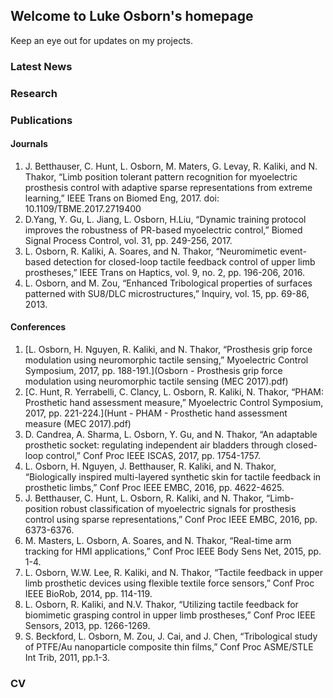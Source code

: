## Welcome to Luke Osborn's homepage

Keep an eye out for updates on my projects.

### Latest News

### Research

### Publications
#### Journals
1. J. Betthauser, C. Hunt, L. Osborn, M. Maters, G. Levay, R. Kaliki, and N. Thakor, “Limb position tolerant pattern recognition for myoelectric prosthesis control with adaptive sparse representations from extreme learning,” IEEE Trans on Biomed Eng, 2017. doi: 10.1109/TBME.2017.2719400 
1. D.Yang, Y. Gu, L. Jiang, L. Osborn, H.Liu, “Dynamic training protocol improves the robustness of PR-based myoelectric control,” Biomed Signal Process Control, vol. 31, pp. 249-256, 2017.
1. 	L. Osborn, R. Kaliki, A. Soares, and N. Thakor, “Neuromimetic event-based detection for closed-loop tactile feedback control of upper limb prostheses,” IEEE Trans on Haptics, vol. 9, no. 2, pp. 196-206, 2016.
1. L. Osborn, and M. Zou, “Enhanced Tribological properties of surfaces patterned with SU8/DLC microstructures,” Inquiry, vol. 15, pp. 69-86, 2013.


#### Conferences
1. [L. Osborn, H. Nguyen, R. Kaliki, and N. Thakor, “Prosthesis grip force modulation using neuromorphic tactile sensing,” Myoelectric Control Symposium, 2017, pp. 188-191.](Osborn - Prosthesis grip force modulation using neuromorphic tactile sensing (MEC 2017).pdf)
1. [C. Hunt, R. Yerrabelli, C. Clancy, L. Osborn, R. Kaliki, N. Thakor, “PHAM: Prosthetic hand assessment measure,” Myoelectric Control Symposium, 2017, pp. 221-224.](Hunt - PHAM - Prosthetic hand assessment measure (MEC 2017).pdf)
1.	D. Candrea, A. Sharma, L. Osborn, Y. Gu, and N. Thakor, “An adaptable prosthetic socket: regulating independent air bladders through closed-loop control,” Conf Proc IEEE ISCAS, 2017, pp. 1754-1757.
1.	L. Osborn, H. Nguyen, J. Betthauser, R. Kaliki, and N. Thakor, “Biologically inspired multi-layered synthetic skin for tactile feedback in prosthetic limbs,” Conf Proc IEEE EMBC, 2016, pp. 4622-4625.
1.	J. Betthauser, C. Hunt, L. Osborn, R. Kaliki, and N. Thakor, “Limb-position robust classification of myoelectric signals for prosthesis control using sparse representations,” Conf Proc IEEE EMBC, 2016, pp. 6373-6376.  
1.	M. Masters, L. Osborn, A. Soares, and N. Thakor, “Real-time arm tracking for HMI applications,” Conf Proc IEEE Body Sens Net, 2015, pp. 1-4.
1.	L. Osborn, W.W. Lee, R. Kaliki, and N. Thakor, “Tactile feedback in upper limb prosthetic devices using flexible textile force sensors,” Conf Proc IEEE BioRob, 2014, pp. 114-119.  
1.	L. Osborn, R. Kaliki, and N.V. Thakor, “Utilizing tactile feedback for biomimetic grasping control in upper limb prostheses,” Conf Proc IEEE Sensors, 2013, pp. 1266-1269. 
1.	S. Beckford, L. Osborn, M. Zou, J. Cai, and J. Chen, “Tribological study of PTFE/Au nanoparticle composite thin films,” Conf Proc ASME/STLE Int Trib, 2011, pp.1-3.

### CV


